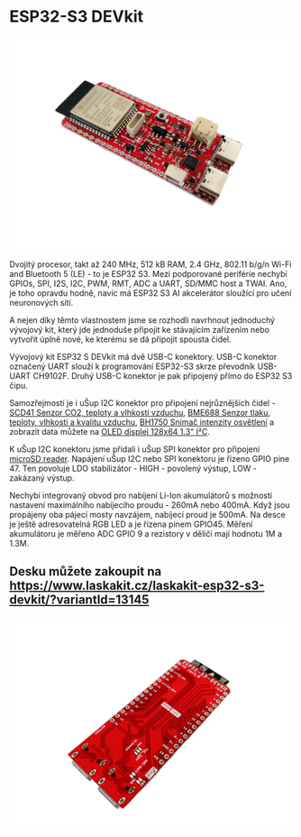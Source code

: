 # ESP32-S3 DEVkit

![TOP](https://github.com/LaskaKit/ESP32-S3-DEVKit/blob/main/img/LaskaKit-esp32-s3-devkit-2.jpg)

Dvojitý procesor, takt až 240 MHz, 512 kB RAM, 2.4 GHz, 802.11 b/g/n Wi-Fi and Bluetooth 5 (LE) - to je ESP32 S3. Mezi podporované periférie nechybí GPIOs, SPI, I2S, I2C, PWM, RMT, ADC a UART, SD/MMC host a TWAI. Ano, je toho opravdu hodně, navíc má ESP32 S3 AI akcelerátor sloužící pro učení neuronových sítí. 

A nejen díky těmto vlastnostem jsme se rozhodli navrhnout jednoduchý vývojový kit, který jde jednoduše připojit ke stávajícím zařízením nebo vytvořit úplně nové, ke kterému se dá připojit spousta čidel. 

Vývojový kit ESP32 S DEVkit má dvě USB-C konektory. USB-C konektor označený UART slouží k programování ESP32-S3 skrze převodník USB-UART CH9102F. Druhý USB-C konektor je pak připojený přímo do ESP32 S3 čipu. 

Samozřejmostí je i uŠup I2C konektor pro připojení nejrůznějších čidel - [SCD41 Senzor CO2, teploty a vlhkosti vzduchu](https://www.laskakit.cz/laskakit-scd41-senzor-co2--teploty-a-vlhkosti-vzduchu/), [BME688 Senzor tlaku, teploty, vlhkosti a kvalitu vzduchu](https://www.laskakit.cz/laskakit-bme688-senzor-tlaku--teploty--vlhkosti-a-kvalitu-vzduchu/), [BH1750 Snímač intenzity osvětlení](https://www.laskakit.cz/laskakit-bh1750-snimac-intenzity-osvetleni/) a zobrazit data můžete na [OLED displej 128x64 1.3" I²C](https://www.laskakit.cz/laskakit-oled-displej-128x64-1-3--i2c/?variantId=11903).

K uŠup I2C konektoru jsme přidali i uŠup SPI konektor pro připojení [microSD reader](https://github.com/LaskaKit/microSD-Reader).
Napájení uŠup I2C nebo SPI konektoru je řízeno GPIO pine 47. Ten povoluje LDO stabilizátor - HIGH - povolený výstup, LOW - zakázaný výstup.

Nechybí integrovaný obvod pro nabíjení Li-Ion akumulátorů s možností nastavení maximálního nabíjecího proudu - 260mA nebo 400mA. Když jsou propájeny oba pájecí mosty navzájem, nabíjecí proud je 500mA. 
Na desce je ještě adresovatelná RGB LED a je řízena pinem GPIO45. 
Měření akumulátoru je měřeno ADC GPIO 9 a rezistory v děliči mají hodnotu 1M a 1.3M.

## Desku můžete zakoupit na https://www.laskakit.cz/laskakit-esp32-s3-devkit/?variantId=13145

![TOP](https://github.com/LaskaKit/ESP32-S3-DEVKit/blob/main/img/LaskaKit-esp32-s3-devkit-3.jpg)

